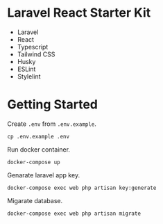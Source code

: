 # Laravel React Starter Kit

- Laravel
- React
- Typescript
- Tailwind CSS
- Husky
- ESLint
- Stylelint

# Getting Started

Create `.env` from `.env.example`.

```
cp .env.example .env
```

Run docker container.

```
docker-compose up
```

Genarate laravel app key.

```
docker-compose exec web php artisan key:generate
```

Migarate database.

```
docker-compose exec web php artisan migrate
```
